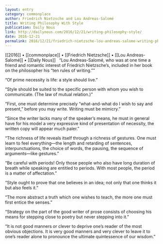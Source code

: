 ```yaml
---
layout: entry
category: commonplace
author: Friedrich Nietzsche and Lou Andreas-Salomé
title: Writing Philosophy With Style
publication: Daily Nous
link: http://dailynous.com/2016/12/21/writing-philosophy-style/
date: 2016-12-21
permalink: 2016/12/21/friedrich-nietzsche-lou-andreas-salome-writing-philosophy-with-style
---
```


[[2016]] • [[commonplace]] • [[Friedrich Nietzsche]] • [[Lou Andreas-Salomé]] • [[Daily Nous]]
 
“Lou Andreas-Salomé, who was at one time a friend and romantic interest of Friedrich Nietzsche’s, included in her book on the philosopher his “ten rules of writing.””

“Of prime necessity is life: a style should live.”

“Style should be suited to the specific person with whom you wish to communicate. (The law of mutual relation.)”

“First, one must determine precisely “what-and-what do I wish to say and present,” before you may write. Writing must be mimicry.”

“Since the writer lacks many of the speaker’s means, he must in general have for his model a very expressive kind of presentation of necessity, the written copy will appear much paler.”

“The richness of life reveals itself through a richness of gestures. One must learn to feel everything—the length and retarding of sentences, interpunctuations, the choice of words, the pausing, the sequence of arguments—like gestures.”

“Be careful with periods! Only those people who also have long duration of breath while speaking are entitled to periods. With most people, the period is a matter of affectation.”

“Style ought to prove that one believes in an idea; not only that one thinks it but also feels it.”

“The more abstract a truth which one wishes to teach, the more one must first entice the senses.”

“Strategy on the part of the good writer of prose consists of choosing his means for stepping close to poetry but never stepping into it.”

“It is not good manners or clever to deprive one’s reader of the most obvious objections. It is very good manners and very clever to leave it to one’s reader alone to pronounce the ultimate quintessence of our wisdom.”


